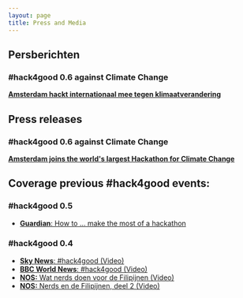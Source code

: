 ```yaml
---
layout: page
title: Press and Media
---
```

## Persberichten
### #hack4good 0.6 against Climate Change
<a href="{{ site.baseurl }}public/press/hack4good-0.6-Nederlands-1.pdf" target="_new">**Amsterdam hackt internationaal mee tegen klimaatverandering**</a>

## Press releases
### #hack4good 0.6 against Climate Change
<a href="{{ site.baseurl }}public/press/hack4good-0.6-English-1.pdf" target="_new">**Amsterdam joins the world's largest Hackathon for Climate Change**</a>

## Coverage previous #hack4good events:
### #hack4good 0.5
* <a href="http://www.theguardian.com/global-development-professionals-network/2014/feb/19/hackathon-apps-developers-hack4good" target="_new">**Guardian**: How to ... make the most of a hackathon</a>

### #hack4good 0.4
* <a href="http://youtu.be/J-NKMCd9NXY" target="_new">**Sky News**: #hack4good (Video)</a>
* <a href="http://youtu.be/LceCXlchi98" target="_new">**BBC World News**: #hack4good (Video)</a>
* <a href="http://nos.nl/op3/artikel/574043-wat-nerds-doen-voor-de-filipijnen.html" target="_new">**NOS:** Wat nerds doen voor de Filipijnen (Video)</a>
* <a href="http://nos.nl/op3/artikel/577000-nerds-en-de-filipijnen-deel-2.html" target="_new">**NOS:** Nerds en de Filipijnen, deel 2 (Video)</a>

